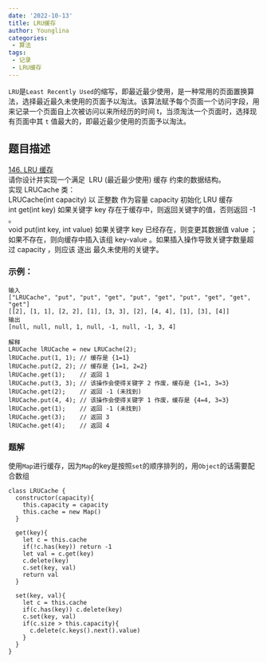 ```yaml
---
date: '2022-10-13'
title: LRU缓存
author: Younglina
categories:
 - 算法
tags:
 - 记录
 - LRU缓存
---
```


`LRU`是`Least Recently Used`的缩写，即最近最少使用，是一种常用的页面置换算法，选择最近最久未使用的页面予以淘汰。该算法赋予每个页面一个访问字段，用来记录一个页面自上次被访问以来所经历的时间 t，当须淘汰一个页面时，选择现有页面中其 `t` 值最大的，即最近最少使用的页面予以淘汰。

## 题目描述
[146. LRU 缓存](https://leetcode.cn/problems/lru-cache/)  
请你设计并实现一个满足  LRU (最近最少使用) 缓存 约束的数据结构。  
实现 LRUCache 类：  
LRUCache(int capacity) 以 正整数 作为容量 capacity 初始化 LRU 缓存  
int get(int key) 如果关键字 key 存在于缓存中，则返回关键字的值，否则返回 -1 。  
void put(int key, int value) 如果关键字 key 已经存在，则变更其数据值 value ；如果不存在，则向缓存中插入该组 key-value 。如果插入操作导致关键字数量超过 capacity ，则应该 逐出 最久未使用的关键字。

### 示例：
```
输入
["LRUCache", "put", "put", "get", "put", "get", "put", "get", "get", "get"]
[[2], [1, 1], [2, 2], [1], [3, 3], [2], [4, 4], [1], [3], [4]]
输出
[null, null, null, 1, null, -1, null, -1, 3, 4]

解释
LRUCache lRUCache = new LRUCache(2);
lRUCache.put(1, 1); // 缓存是 {1=1}
lRUCache.put(2, 2); // 缓存是 {1=1, 2=2}
lRUCache.get(1);    // 返回 1
lRUCache.put(3, 3); // 该操作会使得关键字 2 作废，缓存是 {1=1, 3=3}
lRUCache.get(2);    // 返回 -1 (未找到)
lRUCache.put(4, 4); // 该操作会使得关键字 1 作废，缓存是 {4=4, 3=3}
lRUCache.get(1);    // 返回 -1 (未找到)
lRUCache.get(3);    // 返回 3
lRUCache.get(4);    // 返回 4
```

### 题解
使用`Map`进行缓存，因为`Map`的key是按照`set`的顺序排列的，用`Object`的话需要配合数组
```
class LRUCache {
  constructor(capacity){
    this.capacity = capacity
    this.cache = new Map()
  }

  get(key){
    let c = this.cache
    if(!c.has(key)) return -1
    let val = c.get(key)
    c.delete(key)
    c.set(key, val)
    return val
  }

  set(key, val){
    let c = this.cache
    if(c.has(key)) c.delete(key)
    c.set(key, val)
    if(c.size > this.capacity){
      c.delete(c.keys().next().value)
    }
  }
}
```